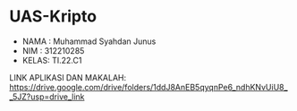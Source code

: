 # UAS-Kripto

- NAMA : Muhammad Syahdan Junus
- NIM  : 312210285  
- KELAS: TI.22.C1

LINK APLIKASI  DAN MAKALAH: https://drive.google.com/drive/folders/1ddJ8AnEB5qyqnPe6_ndhKNvUiU8__5JZ?usp=drive_link
